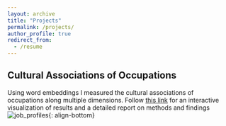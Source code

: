 ```yaml
---
layout: archive
title: "Projects"
permalink: /projects/
author_profile: true
redirect_from:
  - /resume
---
```


## Cultural Associations of Occupations 
Using word embeddings I measured the cultural associations of occupations along multiple dimensions. Follow [this link](https://diego-strassmann.shinyapps.io/Cultural_Associations2/) for an interactive visualization of results and a detailed report on methods and findings
![job_profiles](/job_profiles.png){: align-bottom}






